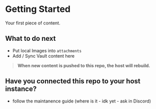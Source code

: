 # Getting Started
Your first piece of content.

## What to do next
* Put local Images into `attachments`
* Add / Sync Vault content here

> **When new content is pushed to this repo, the host will rebuild.**

## Have you connected this repo to your host instance?
* follow the maintanence guide (where is it - idk yet - ask in Discord)
